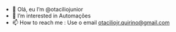 - 👋 Olá, eu I’m @otaciliojunior
- 👀 I’m interested in Automações 
- 📫 How to reach me : Use o email otaciliojr.quirino@gmail.com

<!---
otaciliojunior/otaciliojunior is a ✨ special ✨ repository because its `README.md` (this file) appears on your GitHub profile.
You can click the Preview link to take a look at your changes.
--->
